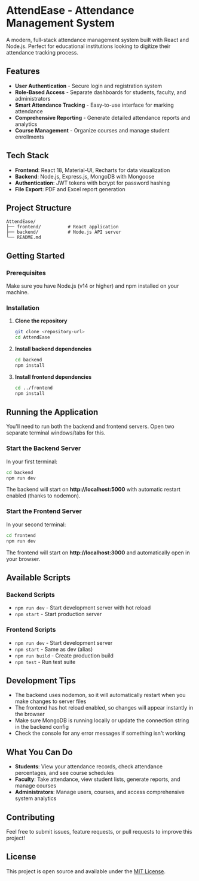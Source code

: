 # AttendEase - Attendance Management System

A modern, full-stack attendance management system built with React and Node.js. Perfect for educational institutions looking to digitize their attendance tracking process.

## Features

- **User Authentication** - Secure login and registration system
- **Role-Based Access** - Separate dashboards for students, faculty, and administrators
- **Smart Attendance Tracking** - Easy-to-use interface for marking attendance
- **Comprehensive Reporting** - Generate detailed attendance reports and analytics
- **Course Management** - Organize courses and manage student enrollments

## Tech Stack

- **Frontend**: React 18, Material-UI, Recharts for data visualization
- **Backend**: Node.js, Express.js, MongoDB with Mongoose
- **Authentication**: JWT tokens with bcrypt for password hashing
- **File Export**: PDF and Excel report generation

## Project Structure

```
AttendEase/
├── frontend/          # React application
├── backend/           # Node.js API server
└── README.md
```

## Getting Started

### Prerequisites

Make sure you have Node.js (v14 or higher) and npm installed on your machine.

### Installation

1. **Clone the repository**
   ```bash
   git clone <repository-url>
   cd AttendEase
   ```

2. **Install backend dependencies**
   ```bash
   cd backend
   npm install
   ```

3. **Install frontend dependencies**
   ```bash
   cd ../frontend
   npm install
   ```

## Running the Application

You'll need to run both the backend and frontend servers. Open two separate terminal windows/tabs for this.

### Start the Backend Server

In your first terminal:
```bash
cd backend
npm run dev
```

The backend will start on **http://localhost:5000** with automatic restart enabled (thanks to nodemon).

### Start the Frontend Server

In your second terminal:
```bash
cd frontend
npm run dev
```

The frontend will start on **http://localhost:3000** and automatically open in your browser.

## Available Scripts

### Backend Scripts
- `npm run dev` - Start development server with hot reload
- `npm start` - Start production server

### Frontend Scripts
- `npm run dev` - Start development server
- `npm start` - Same as dev (alias)
- `npm run build` - Create production build
- `npm test` - Run test suite

## Development Tips

- The backend uses nodemon, so it will automatically restart when you make changes to server files
- The frontend has hot reload enabled, so changes will appear instantly in the browser
- Make sure MongoDB is running locally or update the connection string in the backend config
- Check the console for any error messages if something isn't working

## What You Can Do

- **Students**: View your attendance records, check attendance percentages, and see course schedules
- **Faculty**: Take attendance, view student lists, generate reports, and manage courses
- **Administrators**: Manage users, courses, and access comprehensive system analytics

## Contributing

Feel free to submit issues, feature requests, or pull requests to improve this project!

## License

This project is open source and available under the [MIT License](LICENSE). 